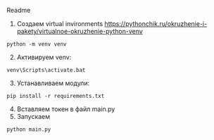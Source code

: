 Readme

1) Создаем virtual invironments
    https://pythonchik.ru/okruzhenie-i-pakety/virtualnoe-okruzhenie-python-venv
   
```
python -m venv venv
```

2) Активируем venv:

```
venv\Scripts\activate.bat
```

3) Устанавливаем модули:

```
pip install -r requirements.txt
```

4) Вставляем токен в файл main.py
5) Запускаем
```
python main.py
```